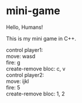 # mini-game

Hello, Humans!

This is my mini game in C++.
<p>
control player1: <br>
      <tab>move: wasd <br>
      fire: g <br>
      create-remove bloc: c, v <br>
control player2: <br>
      move: ijkl <br>
      fire: 5 <br>
      create-remove bloc: 1, 2 <br>
</p>
